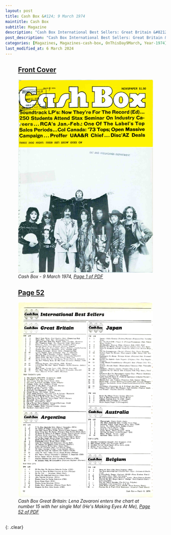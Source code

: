 ```yaml
---
layout: post
title: Cash Box &#124; 9 March 1974
maintitle: Cash Box
subtitle: Magazine
description: "Cash Box International Best Sellers: Great Britain &#8212; Lena Zavaroni enters the chart at number 15 with her single Ma! (He's Making Eyes At Me)."
post_description: "Cash Box International Best Sellers: Great Britain &#8212; Lena Zavaroni enters the chart at number 15 with her single Ma! (He's Making Eyes At Me)."
categories: [Magazines, Magazines-cash-box, OnThisDay9March, Year-1974]
last_modified_at: 6 March 2024
---
```


<figure class="fig1">
<h2 id="infobox1"><a href="#infobox1">Front Cover</a></h2>
<a href="/assets/images/magazines/cash-box/1974-03-09-01-cash-box.png"><img src="/assets/images/magazines/cash-box/1974-03-09-01-cash-box.png" class="full-width zoom-in" /></a>
<cite>Cash Box - 9 March 1974, <a class="external-link" href="https://www.worldradiohistory.com/Archive-All-Music/Cash-Box/70s/1974/CB-1974-03-09.pdf">Page 1 of PDF</a></cite>
</figure>

<figure class="fig2">
<h2 id="infobox2"><a href="#infobox2">Page 52</a></h2>
<a href="/assets/images/magazines/cash-box/1974-03-09-52-cash-box.png"><img src="/assets/images/magazines/cash-box/1974-03-09-52-cash-box.png" class="full-width zoom-in" /></a>
<cite>Cash Box Great Britain: Lena Zavaroni enters the chart at number 15 with her single Ma! (He's Making Eyes At Me), <a class="external-link" href="https://www.worldradiohistory.com/Archive-All-Music/Cash-Box/70s/1974/CB-1974-03-09.pdf#page=52">Page 52 of PDF</a></cite>
</figure>

<br />{: .clear}

